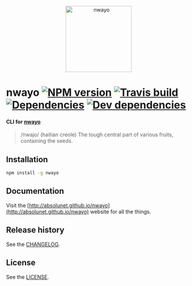 <p align="center">
	<a href="http://absolunet.github.io/nwayo">
		<img src="http://absolunet.github.io/nwayo/media/nwayo.svg" width="180" height="180" alt="nwayo">
	</a>
</p>

# nwayo [![NPM version][npm-image]][npm-url] [![Travis build][travis-image]][travis-url] [![Dependencies][david-dep-image]][david-dep-url] [![Dev dependencies][david-devdep-image]][david-devdep-url]
#### CLI for [nwayo](https://github.com/absolunet/nwayo/)
> /nwajo/ (haitian creole) The tough central part of various fruits, containing the seeds.

## Installation
```bash
npm install -g nwayo
```

## Documentation
Visit the [http://absolunet.github.io/nwayo](http://absolunet.github.io/nwayo) website for all the things.

## Release history
See the [CHANGELOG](https://github.com/absolunet/nwayo-cli/blob/master/CHANGELOG.md).

## License 
See the [LICENSE](https://github.com/absolunet/nwayo-cli/blob/master/LICENSE.md).


[npm-url]: https://npmjs.org/package/nwayo
[npm-image]: http://img.shields.io/npm/v/nwayo.svg?style=flat

[travis-url]: https://travis-ci.org/absolunet/nwayo/builds
[travis-image]: http://img.shields.io/travis/absolunet/nwayo.svg?style=flat

[david-dep-url]: https://david-dm.org/absolunet/nwayo
[david-dep-image]: http://img.shields.io/david/absolunet/nwayo.svg?style=flat

[david-devdep-url]: https://david-dm.org/absolunet/nwayo
[david-devdep-image]: http://img.shields.io/david/dev/absolunet/nwayo.svg?style=flat
